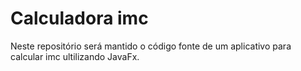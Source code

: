# Calculadora imc
Neste repositório será mantido o código fonte de um aplicativo para calcular imc ultilizando JavaFx.

